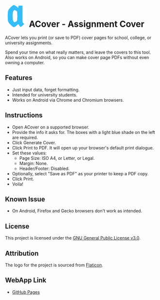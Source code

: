 # ![ACover Logo](./app/72.png) ACover - Assignment Cover

ACover lets you print (or save to PDF) cover pages for school, college, or university assignments.

Spend your time on what really matters, and leave the covers to this tool. Also works on Android, so you can make cover page PDFs without even owning a computer.

## Features
- Just input data, forget formatting.
- Intended for university students.
- Works on Android via Chrome and Chromium browsers.

## Instructions
- Open ACover on a supported browser.
- Provide the info it asks for. The boxes with a light blue shade on the left are required.
- Click Generate Cover.
- Click Print to PDF. It will open up your browser's default print dialogue.
- Set these values:
    - Page Size: ISO A4, or Letter, or Legal.
    - Margin: None.
    - Header/Footer: Disabled.
- Optionally, select "Save as PDF" as your printer to keep a PDF copy.
- Click Print.
- Voila!

## Known Issue
- On Android, Firefox and Gecko browsers don't work as intended.

## License
This project is licensed under the [GNU General Public License v3.0](https://www.gnu.org/licenses/gpl-3.0.en.html).

## Attribution
The logo for the project is sourced from [Flaticon](https://www.flaticon.com/free-icon/letter-a_14108959).

## WebApp Link
- [GitHub Pages](https://naeembolchhi.github.io/acover/)